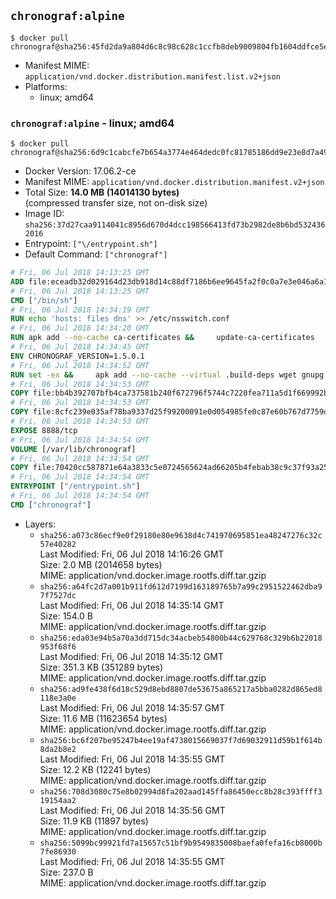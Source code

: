 ## `chronograf:alpine`

```console
$ docker pull chronograf@sha256:45fd2da9a804d6c8c98c628c1ccfb8deb9009804fb1604ddfce5e2a8a179b64f
```

-	Manifest MIME: `application/vnd.docker.distribution.manifest.list.v2+json`
-	Platforms:
	-	linux; amd64

### `chronograf:alpine` - linux; amd64

```console
$ docker pull chronograf@sha256:6d9c1cabcfe7b654a3774e464dedc0fc81785186dd9e23e8d7a498d59e80affa
```

-	Docker Version: 17.06.2-ce
-	Manifest MIME: `application/vnd.docker.distribution.manifest.v2+json`
-	Total Size: **14.0 MB (14014130 bytes)**  
	(compressed transfer size, not on-disk size)
-	Image ID: `sha256:37d27caa9114041c8956d670d4dcc198566413fd73b2982de8b6bd5324362016`
-	Entrypoint: `["\/entrypoint.sh"]`
-	Default Command: `["chronograf"]`

```dockerfile
# Fri, 06 Jul 2018 14:13:25 GMT
ADD file:eceadb32d029164d23db918d14c88df7186b6ee9645fa2f0c0a7e3e046a6a129 in / 
# Fri, 06 Jul 2018 14:13:25 GMT
CMD ["/bin/sh"]
# Fri, 06 Jul 2018 14:34:19 GMT
RUN echo 'hosts: files dns' >> /etc/nsswitch.conf
# Fri, 06 Jul 2018 14:34:20 GMT
RUN apk add --no-cache ca-certificates &&     update-ca-certificates
# Fri, 06 Jul 2018 14:34:45 GMT
ENV CHRONOGRAF_VERSION=1.5.0.1
# Fri, 06 Jul 2018 14:34:52 GMT
RUN set -ex &&     apk add --no-cache --virtual .build-deps wget gnupg tar &&     for key in         05CE15085FC09D18E99EFB22684A14CF2582E0C5 ;     do         gpg --keyserver ha.pool.sks-keyservers.net --recv-keys "$key" ||         gpg --keyserver pgp.mit.edu --recv-keys "$key" ||         gpg --keyserver keyserver.pgp.com --recv-keys "$key" ;     done &&     wget --no-verbose https://dl.influxdata.com/chronograf/releases/chronograf-${CHRONOGRAF_VERSION}-static_linux_amd64.tar.gz.asc &&     wget --no-verbose https://dl.influxdata.com/chronograf/releases/chronograf-${CHRONOGRAF_VERSION}-static_linux_amd64.tar.gz &&     gpg --batch --verify chronograf-${CHRONOGRAF_VERSION}-static_linux_amd64.tar.gz.asc chronograf-${CHRONOGRAF_VERSION}-static_linux_amd64.tar.gz &&     mkdir -p /usr/src &&     tar -C /usr/src -xzf chronograf-${CHRONOGRAF_VERSION}-static_linux_amd64.tar.gz &&     rm -f /usr/src/chronograf-*/chronograf.conf &&     chmod +x /usr/src/chronograf-*/* &&     cp -a /usr/src/chronograf-*/* /usr/bin/ &&     rm -rf *.tar.gz* /usr/src /root/.gnupg &&     apk del .build-deps
# Fri, 06 Jul 2018 14:34:53 GMT
COPY file:bb4b392707bfb4ca737581b240f672796f5744c7220fea711a5d1f669992b912 in /usr/share/chronograf/LICENSE 
# Fri, 06 Jul 2018 14:34:53 GMT
COPY file:8cfc239e035af78ba9337d25f99200091e0d054985fe0c87e60b767d7759d99d in /usr/share/chronograf/agpl-3.0.md 
# Fri, 06 Jul 2018 14:34:53 GMT
EXPOSE 8888/tcp
# Fri, 06 Jul 2018 14:34:54 GMT
VOLUME [/var/lib/chronograf]
# Fri, 06 Jul 2018 14:34:54 GMT
COPY file:70420cc587871e64a3833c5e0724565624ad66205b4febab38c9c37f93a25e28 in /entrypoint.sh 
# Fri, 06 Jul 2018 14:34:54 GMT
ENTRYPOINT ["/entrypoint.sh"]
# Fri, 06 Jul 2018 14:34:54 GMT
CMD ["chronograf"]
```

-	Layers:
	-	`sha256:a073c86ecf9e0f29180e80e9638d4c741970695851ea48247276c32c57e40282`  
		Last Modified: Fri, 06 Jul 2018 14:16:26 GMT  
		Size: 2.0 MB (2014658 bytes)  
		MIME: application/vnd.docker.image.rootfs.diff.tar.gzip
	-	`sha256:a64fc2d7a001b911fd612d7199d163189765b7a99c2951522462dba97f7527dc`  
		Last Modified: Fri, 06 Jul 2018 14:35:14 GMT  
		Size: 154.0 B  
		MIME: application/vnd.docker.image.rootfs.diff.tar.gzip
	-	`sha256:eda03e94b5a70a3dd715dc34acbeb54800b44c629768c329b6b22018953f68f6`  
		Last Modified: Fri, 06 Jul 2018 14:35:12 GMT  
		Size: 351.3 KB (351289 bytes)  
		MIME: application/vnd.docker.image.rootfs.diff.tar.gzip
	-	`sha256:ad9fe438f6d18c529d8ebd8807de53675a865217a5bba0282d865ed8118e3a0e`  
		Last Modified: Fri, 06 Jul 2018 14:35:57 GMT  
		Size: 11.6 MB (11623654 bytes)  
		MIME: application/vnd.docker.image.rootfs.diff.tar.gzip
	-	`sha256:bc6f207be95247b4ee19af4738015669037f7d69032911d59b1f614b8da2b8e2`  
		Last Modified: Fri, 06 Jul 2018 14:35:55 GMT  
		Size: 12.2 KB (12241 bytes)  
		MIME: application/vnd.docker.image.rootfs.diff.tar.gzip
	-	`sha256:708d3080c75e8b02994d8fa202aad145ffa86450ecc8b28c393ffff319154aa2`  
		Last Modified: Fri, 06 Jul 2018 14:35:56 GMT  
		Size: 11.9 KB (11897 bytes)  
		MIME: application/vnd.docker.image.rootfs.diff.tar.gzip
	-	`sha256:5099bc99921fd7a15657c51bf9b9549835008baefa0fefa16cb8000b7fe86930`  
		Last Modified: Fri, 06 Jul 2018 14:35:55 GMT  
		Size: 237.0 B  
		MIME: application/vnd.docker.image.rootfs.diff.tar.gzip
